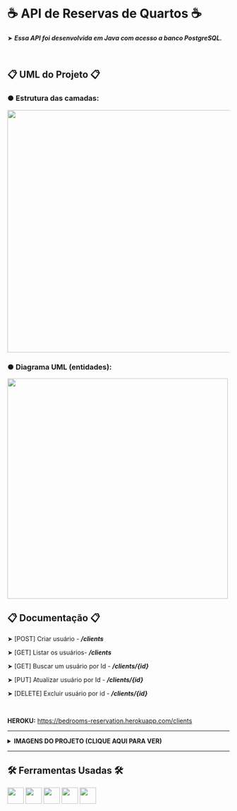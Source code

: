 <h1> ☕ API de Reservas de Quartos ☕</h1>
<p> ➤ <strong><i>Essa API foi desenvolvida em Java com acesso a banco PostgreSQL.  </i></strong></p>

<br><h2> 📋 UML do Projeto 📋</h2>

<h3> ● Estrutura das camadas: </h3>
<img src="https://user-images.githubusercontent.com/79023639/137562469-8007bda7-d827-411f-a3ed-d366505110eb.png" width=550/>

<h3> ● Diagrama UML (entidades): </h3>
<img src="https://user-images.githubusercontent.com/79023639/137640606-40c096c5-00aa-4248-8426-bc665e547d08.png" width=500/>

<h2>📋 Documentação 📋</h2>
  <p>➤ [POST] Criar usuário - <i><strong>/clients</strong></i></p>

  <p>➤ [GET] Listar os usuários- <i><strong>/clients</strong></i></p>

  <p>➤ [GET] Buscar um usuário por Id - <i><strong>/clients/{id}</strong></i></p>

  <p>➤ [PUT] Atualizar usuário por Id - <i><strong>/clients/{id}</strong></i></p>

  <p>➤ [DELETE] Excluir usuário por id - <i><strong>/clients/{id}</strong></i></p><br>
  
  <p><strong>HEROKU:</strong> <a href="https://bedrooms-reservation.herokuapp.com/clients">https://bedrooms-reservation.herokuapp.com/clients</a></p>
<hr>
<details>
    <br>
     <summary><b>IMAGENS DO PROJETO (CLIQUE AQUI PARA VER) </b></summary>
  <p><strong>Abra a imagem se estiver ruim de enxergar. ⚠️</strong></P>
  <ul>
    <li> <h2> EndPoints</h2> </li>
    <img src="https://user-images.githubusercontent.com/79023639/137640149-b4bc4aa3-6297-4a89-ab89-72126f285ed5.png" width=650>
    <li> <h2> GET (/clients) </h2> </li>
    <img src="https://user-images.githubusercontent.com/79023639/137640136-f77a0964-905c-43e8-927a-2f6205d30771.png" width=650>
    <li> <h2> GET (/clients/{id}) </h2> </li>
     <p>➤ Retornará apenas o usuário correspondente ao Id, mas se não tiver nenhum usuário com o id especificado retornará um status 404 </p>
    <img src="https://user-images.githubusercontent.com/79023639/137606207-aee63d8b-750f-4635-9919-504da5692501.png" width=650>
    <li> <h2> POST (/clients)</h2> </li>
    <p>➤ Retornará um status 201 e os dados dele se adicionar o novo usuário </p>
    <img src="https://user-images.githubusercontent.com/79023639/137640139-1d4d7a0b-2a1b-46de-89c0-d762ec0309f8.png" width=650>
    <li> <h2> PUT (/clients/{id})</h2> </li>
    <img src="https://user-images.githubusercontent.com/79023639/137640143-2d85a82a-409b-4236-a230-5444fd65c26f.png" width=650>
    <li> <h2> DELETE (/clients/{id})</h2> </li>
    <p>➤ Se ocorrer tudo bem irá retornar um status 204 </p>
    <img src="https://user-images.githubusercontent.com/79023639/137640148-1070f2dd-6a26-4923-b5bc-d7d67d27d2e8.png" width=650>
  </ul>
</details>

 <hr>
<h2>🛠️ Ferramentas Usadas 🛠️ </h2>
<p><img height="37em" src="https://img.shields.io/badge/Java-ED8B00?style=for-the-badge&logo=java&logoColor=white">
<img height="37em" src="https://img.shields.io/badge/Hibernate-808080?style=for-the-badge&logo=Hibernate&logoColor=white">
<img height="37em" src="https://img.shields.io/badge/JPA-%230077B5?style=for-the-badge&logo=JPA&logoColor=white">
<img height="37em" src="https://camo.githubusercontent.com/281c069a2703e948b536500b9fd808cb4fb2496b3b66741db4013a2c89e91986/68747470733a2f2f696d672e736869656c64732e696f2f62616467652f506f737467726553514c2d3331363139323f7374796c653d666f722d7468652d6261646765266c6f676f3d706f737467726573716c266c6f676f436f6c6f723d7768697465" 
data-canonical-src="https://img.shields.io/badge/PostgreSQL-316192?style=for-the-badge&amp;logo=postgresql&amp;logoColor=white" style="max-width: 100%;">
<img height="37em" src="https://img.shields.io/badge/Spring-6DB33F?style=for-the-badge&logo=spring&logoColor=white"></p>
